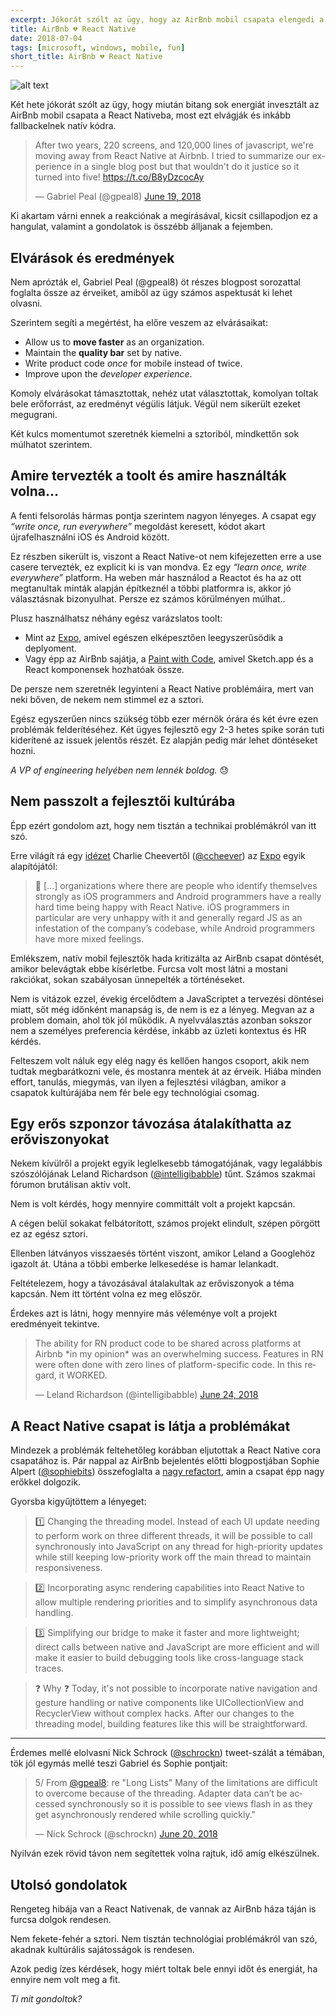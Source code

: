 ```yaml
---
excerpt: Jókorát szólt az ügy, hogy az AirBnb mobil csapata elengedi a React Nativeot és visszaáll natívra.
title: AirBnb 💔 React Native
date: 2018-07-04
tags: [microsoft, windows, mobile, fun]
short_title: AirBnb 💔 React Native
---
```


![alt text](https://appcraft.hu/assets/img/airbnb-react.png)

Két hete jókorát szólt az ügy, hogy miután bitang sok energiát invesztált az AirBnb mobil csapata a React Nativeba, most ezt elvágják és inkább fallbackelnek natív kódra.

<blockquote class="twitter-tweet" data-lang="en"><p lang="en" dir="ltr">After two years, 220 screens, and 120,000 lines of javascript, we&#39;re moving away from React Native at Airbnb. I tried to summarize our experience in a single blog post but that wouldn&#39;t do it justice so it turned into five! <a href="https://t.co/B8yDzcocAy">https://t.co/B8yDzcocAy</a></p>&mdash; Gabriel Peal (@gpeal8) <a href="https://twitter.com/gpeal8/status/1009113030339129345?ref_src=twsrc%5Etfw">June 19, 2018</a></blockquote> <script async src="https://platform.twitter.com/widgets.js" charset="utf-8"></script>

Ki akartam várni ennek a reakciónak a megírásával, kicsit csillapodjon ez a hangulat, valamint a gondolatok is összébb álljanak a fejemben.

## Elvárások és eredmények

Nem aprózták el, Gabriel Peal (@gpeal8) öt részes blogpost sorozattal foglalta össze az érveiket, amiből az ügy számos aspektusát ki lehet olvasni.

Szerintem segíti a megértést, ha előre veszem az elvárásaikat:
* Allow us to **move faster** as an organization.
* Maintain the **quality bar** set by native.
* Write product code *once* for mobile instead of twice.
* Improve upon the *developer experience*.

Komoly elvárásokat támasztottak, nehéz utat választottak, komolyan toltak bele erőforrást, az eredményt végülis látjuk. Végül nem sikerült ezeket megugrani.

Két kulcs momentumot szeretnék kiemelni a sztoriból, mindkettőn sok múlhatot szerintem.

## Amire tervezték a toolt és amire használták volna...

A fenti felsorolás hármas pontja szerintem nagyon lényeges. A csapat egy *“write once, run everywhere”* megoldást keresett, kódot akart újrafelhasználni iOS és Android között.

Ez részben sikerült is, viszont a React Native-ot nem kifejezetten erre a use casere tervezték, ez explicit ki is van mondva. Ez egy *“learn once, write everywhere”* platform. Ha weben már használod a Reactot és ha az ott megtanultak minták alapján építkeznél a többi platformra is, akkor jó választásnak bizonyulhat. Persze ez számos körülményen múlhat..

Plusz használhatsz néhány egész varázslatos toolt:
- Mint az [Expo](http://bit.ly/expo-rn), amivel egészen elképesztően leegyszerűsödik a deplyoment.
- Vagy épp az AirBnb sajátja, a [Paint with Code](http://bit.ly/airbnb-paint-with-code), amivel Sketch.app és a React komponensek hozhatóak össze.

De persze nem szeretnék legyinteni a React Native problémáira, mert van neki bőven, de nekem nem stimmel ez a sztori.

Egész egyszerűen nincs szükség több ezer mérnök órára és két évre ezen problémák felderítéséhez. Két ügyes fejlesztő egy 2-3 hetes spike során tuti kiderítené az issuek jelentős részét. Ez alapján pedig már lehet döntéseket hozni.

*A VP of engineering helyében nem lennék boldog.* 😓

## Nem passzolt a fejlesztői kultúrába

Épp ezért gondolom azt, hogy nem tisztán a technikai problémákról van itt szó.

Erre világít rá egy [idézet](http://bit.ly/expo-airbnb-rn) Charlie Cheevertől ([@ccheever](https://twitter.com/ccheever)) az [Expo](http://bit.ly/expo-rn) egyik alapítójától:

> 💭 [...] organizations where there are people who identify themselves strongly as iOS programmers and Android programmers have a really hard time being happy with React Native. iOS programmers in particular are very unhappy with it and generally regard JS as an infestation of the company’s codebase, while Android programmers have more mixed feelings.

Emlékszem, natív mobil fejlesztők hada kritizálta az AirBnb csapat döntését, amikor belevágtak ebbe kísérletbe. Furcsa volt most látni a mostani rakciókat, sokan szabályosan ünnepelték a történéseket.

Nem is vitázok ezzel, évekig ércelődtem a JavaScriptet a tervezési döntései miatt, sőt még időnként manapság is, de nem is ez a lényeg. Megvan az a problem domain, ahol tök jól működik. A nyelvválasztás azonban sokszor nem a személyes preferencia kérdése, inkább az üzleti kontextus és HR kérdés.

Felteszem volt náluk egy elég nagy és kellően hangos csoport, akik nem tudtak megbarátkozni vele, és mostanra mentek át az érveik. Hiába minden effort, tanulás, miegymás, van ilyen a fejlesztési világban, amikor a csapatok kultúrájába nem fér bele egy technológiai csomag.

## Egy erős szponzor távozása átalakíthatta az erőviszonyokat

Nekem kívülről a projekt egyik leglelkesebb támogatójának, vagy legalábbis szószólójának Leland Richardson ([@intelligibabble](http://bit.ly/tw-lrichardson)) tűnt. Számos szakmai fórumon brutálisan aktív volt.

Nem is volt kérdés, hogy mennyire committált volt a projekt kapcsán.

A cégen belül sokakat felbátorított, számos projekt elindult, szépen pörgött ez az egész sztori.

Ellenben látványos visszaesés történt viszont, amikor Leland a Googlehöz igazolt át. Utána a többi emberke lelkesedése is hamar lelankadt.

Feltételezem, hogy a távozásával átalakultak az erőviszonyok a téma kapcsán. Nem itt történt volna ez meg először.

Érdekes azt is látni, hogy mennyire más véleménye volt a projekt eredményeit tekintve.
<blockquote class="twitter-tweet" data-lang="en"><p lang="en" dir="ltr">The ability for RN product code to be shared across platforms at Airbnb *in my opinion* was an overwhelming success. Features in RN were often done with zero lines of platform-specific code. In this regard, it WORKED.</p>&mdash; Leland Richardson (@intelligibabble) <a href="https://twitter.com/intelligibabble/status/1010948686501691393?ref_src=twsrc%5Etfw">June 24, 2018</a></blockquote> <script async src="https://platform.twitter.com/widgets.js" charset="utf-8"></script>

## A React Native csapat is látja a problémákat

Mindezek a problémák feltehetőleg korábban eljutottak a React Native cora csapatához is. Pár nappal az AirBnb bejelentés előtti blogpostjában Sophie Alpert ([@sophiebits](https://twitter.com/sophiebits))  összefoglalta a [nagy refactort](http://bit.ly/alpert-state-of-rn), amin a csapat épp nagy erőkkel dolgozik.

Gyorsba kigyűjtöttem a lényeget:

>1️⃣ Changing the threading model. Instead of each UI update needing to perform work on three different threads, it will be possible to call synchronously into JavaScript on any thread for high-priority updates while still keeping low-priority work off the main thread to maintain responsiveness.

>️2️⃣ Incorporating async rendering capabilities into React Native to allow multiple rendering priorities and to simplify asynchronous data handling.

>3️⃣ Simplifying our bridge to make it faster and more lightweight; direct calls between native and JavaScript are more efficient and will make it easier to build debugging tools like cross-language stack traces.

>❓ Why ❓ Today, it's not possible to incorporate native navigation and gesture handling or native components like UICollectionView and RecyclerView without complex hacks. After our changes to the threading model, building features like this will be straightforward.

---

Érdemes mellé elolvasni Nick Schrock ([@schrockn](http://bit.ly/schrock-airbnb-rn)) tweet-szálát a témában, tök jól egymás mellé teszi‏ Gabriel és Sophie pontjait:
<blockquote class="twitter-tweet" data-lang="en"><p lang="en" dir="ltr">5/ From <a href="https://twitter.com/gpeal8?ref_src=twsrc%5Etfw">@gpeal8</a>: re &quot;Long Lists&quot; Many of the limitations are difficult to overcome because of the threading. Adapter data can’t be accessed synchronously so it is possible to see views flash in as they get asynchronously rendered while scrolling quickly.&quot;</p>&mdash; Nick Schrock (@schrockn) <a href="https://twitter.com/schrockn/status/1009460618259296256?ref_src=twsrc%5Etfw">June 20, 2018</a></blockquote> <script async src="https://platform.twitter.com/widgets.js" charset="utf-8"></script>

Nyilván ezek rövid távon nem segítettek volna rajtuk, idő amíg elkészülnek.

## Utolsó gondolatok

Rengeteg hibája van a React Nativenak, de vannak az AirBnb háza táján is furcsa dolgok rendesen.

Nem fekete-fehér a sztori. Nem tisztán technológiai problémákról van szó, akadnak kultúrális sajátosságok is rendesen.

Azok pedig ízes kérdések, hogy miért toltak bele ennyi időt és energiát, ha ennyire nem volt meg a fit.

*Ti mit gondoltok?*